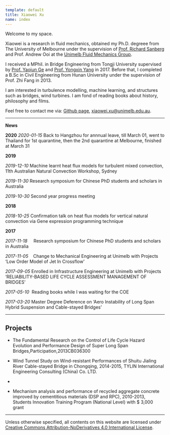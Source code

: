 ```yaml
---
template: default
title: Xiaowei Xu 
name: index
---
```

Welcome to my space. 

Xiaowei is a research in fluid mechanics, obtained my Ph.D. degreee from The University of Melbourne under the supervision of [Prof. Richard Sanberg](https://findanexpert.unimelb.edu.au/profile/742813-richard-sandberg) and Prof. Andrew Ooi at the [Unimelb Fluid Mechanics Group](https://fluids.eng.unimelb.edu.au/).

I received a MPhil. in Bridge Engineering from Tongji University supervised by [Prof. Yaojun Ge](https://bridge.tongji.edu.cn/Data/View/279) and [Prof. Yongxin Yang](https://bridge.tongji.edu.cn/Data/View/285) in 2017. Before that, I completed a B.Sc in Civil Engineering from Hunan University under the supervision of Prof. Zhi Fang in 2013.

I am interested in turbulence modelling, machine learning, and structures such as bridges, wind turbines. I am fond of reading books about history, philosophy and films. 

Feel free to contact me via:
[Github page](https://github.com/shiyuent), xiaowei.xu@unimelb.edu.au.

---

**News**

**2020**
*2020-01-15* Back to Hangzhou for annnual leave, till March 01, went to Thailand for 1st quarantine, then the 2nd quarantine at Melbourne, finished at March 31

**2019**

*2019-12-10* Machine learnt heat flux models for turbulent mixed convection, 11th Australian Natural Convection Workshop, Sydney

*2019-11-30*  Research symposium for Chinese PhD students and scholars in Australia

*2019-10-30*  Second year progress meeting



**2018**

*2018-10-25*  Confirmation talk on heat flux models for vertical natural convection via Gene expression programming technique



**2017**

*2017-11-18*     Research symposium for Chinese PhD students and scholars in Australia

*2017-11-05*    Change to Mechanical Engineering at Unimelb with Projects ‘Low Order Model of Jet In Crossflow’

*2017-09-05*  Enrolled in Infrastructure Engineering at Unimelb with Projects ‘RELIABILITY-BASED LIFE CYCLE ASSESSMENT MANAGEMENT OF BRIDGES’

*2017-05-10*  Reading books while I was waiting for the COE

*2017-03-20* Master Degree Deference on ‘Aero Instability of Long Span Hybrid Suspension and Cable-stayed Bridges’ 

---

**Projects**
- 

- The Fundamental Research on the Control of Life Cycle Hazard Evolution and Performance Design of Super Long Span Bridges,Participation,2013CB036300

- Wind Tunnel Study on Wind-resistant Performances of Shuitu Jialing River Cable-stayed Bridge in Chongqing, 2014-2015, TYLIN International Engineering Consulting (China) Co. LTD. 
- 
- Mechanism analysis and performance of recycled aggregate concrete improved by cementitious materials (DSP and RPC), 2010-2013, Students Innovation Training Program (National Level) with $ 3,000 grant



---

Unless otherwise specified, all contents on this website are licensed under [Creative Commons Attribution-NoDerivatives 4.0 International License](https://creativecommons.org/licenses/by-nd/4.0/).
